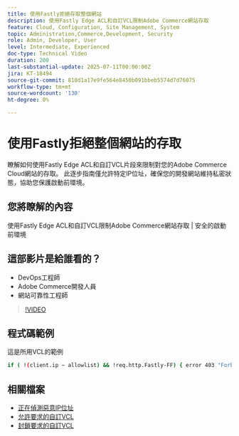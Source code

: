 ```yaml
---
title: 使用Fastly拒絕存取整個網站
description: 使用Fastly Edge ACL和自訂VCL限制Adobe Commerce網站存取
feature: Cloud, Configuration, Site Management, System
topic: Administration,Commerce,Development, Security
role: Admin, Developer, User
level: Intermediate, Experienced
doc-type: Technical Video
duration: 200
last-substantial-update: 2025-07-11T00:00:00Z
jira: KT-18494
source-git-commit: 810d1a17e9fe564e8450b091bbeb5574d7d76075
workflow-type: tm+mt
source-wordcount: '130'
ht-degree: 0%

---
```



# 使用Fastly拒絕整個網站的存取

瞭解如何使用Fastly Edge ACL和自訂VCL片段來限制對您的Adobe Commerce Cloud網站的存取。 此逐步指南僅允許特定IP位址，確保您的開發網站維持私密狀態，協助您保護啟動前環境。

## 您將瞭解的內容

使用Fastly Edge ACL和自訂VCL限制Adobe Commerce網站存取 | 安全的啟動前環境

## 這部影片是給誰看的？

* DevOps工程師
* Adobe Commerce開發人員
* 網站可靠性工程師

>[!VIDEO](https://video.tv.adobe.com/v/3464779/?learn=on&enablevpops)

## 程式碼範例

這是所用VCL的範例

```BASH
if ( !(client.ip ~ allowlist) && !req.http.Fastly-FF) { error 403 "Forbidden";}
```

## 相關檔案

* [正在偵測惡意IP位址](https://experienceleague.adobe.com/zh-hant/docs/commerce-learn/tutorials/tools/new-relic/malicious-ip)
* [允許要求的自訂VCL](https://experienceleague.adobe.com/zh-hant/docs/commerce-on-cloud/user-guide/cdn/custom-vcl-snippets/fastly-vcl-allowlist)
* [封鎖要求的自訂VCL](https://experienceleague.adobe.com/zh-hant/docs/commerce-on-cloud/user-guide/cdn/custom-vcl-snippets/fastly-vcl-blocking)